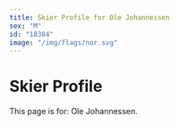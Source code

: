 ```yaml
---
title: Skier Profile for Ole Johannessen
sex: "M"
id: "18384"
image: "/img/flags/nor.svg" 
---
```


# Skier Profile

This page is for: Ole Johannessen.
    